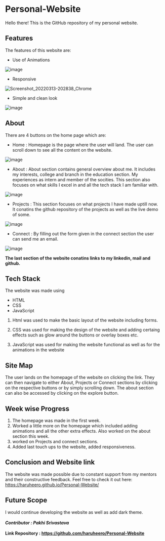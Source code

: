 # Personal-Website
  Hello there!
  This is the GitHub repository of my personal website. 
  
  ## Features 
  The features of this website are:
  
  * Use of Animations
  
   ![image](https://user-images.githubusercontent.com/63349641/154802226-eeafcc3c-40f4-43a1-bcdd-460ab1bd452d.png)
   
  * Responsive
  
  ![Screenshot_20220313-202838_Chrome](https://user-images.githubusercontent.com/63349641/158065820-7d487570-b12c-45dd-a810-50dca52a4d5b.jpg)
  
  * Simple and clean look
  
  ![image](https://user-images.githubusercontent.com/63349641/158065887-98dca891-bdd6-4141-9c81-010c900f5b9b.png)
  
  ## About
  
  There are 4 buttons on the home page which are:
  
  * Home : Homepage is the page where the user will land. The user can scroll down to see all the content on the website.
  
  ![image](https://user-images.githubusercontent.com/63349641/154802836-3cf2521b-035e-4bca-bb72-f94b0f749ef9.png)
  
  * About : About section contains general overview about me. It  includes my interests, college and branch in the education section. My experiences as intern and member of the socities.
  This section also focuses on what skills I excel in and all the tech stack I am familiar with.
  
  ![image](https://user-images.githubusercontent.com/63349641/158065939-b51c4c61-e853-4394-ae24-ee5fef374ab8.png)
  
  * Projects : This section focuses on what projects I have made uptill now. It conatins the github repository of the projects as well as the live demo of some.
  
  ![image](https://user-images.githubusercontent.com/63349641/158065989-c2b33f60-7dbf-4fad-984e-72977009b66d.png)
  
  * Connect : By filling out the form given in the connect section the user can send me an email.
  
  ![image](https://user-images.githubusercontent.com/63349641/154803170-aca0237a-6860-46e0-af7e-36bff34596f9.png)
  
   **The last section of the website conatins links to my linkedin, mail and github.**
  
  ## Tech Stack
  The website was made using
  * HTML
  * CSS
  * JavaScript
  
  1. Html was used to make the basic layout of the website including forms.
  
  2. CSS was used for making the design of the website and adding certaing effects such as glow around the buttons or overlay boxes etc.
  
  3. JavaScript was used for making the website functional as well as for the animations in the website
  
  ## Site Map
  
  The user lands on the homepage of the website on clicking the link. They can then navigate to either About, Projects or Connect sections by clicking on the respective buttons
  or by simply scrolling down. The about section can also be accessed by clicking on the explore button.
  
  ## Week wise Progress
  1. The homepage was made in the first week.
  2. Worked a little more on the homepage which included adding animations and all the other extra effects. Also worked on the about section this week.
  3. worked on Projects and connect sections.
  4. Added last touch ups to the website, added responsiveness.
  
  ## Conclusion and Website link
  
  The website was made possible due to constant support from my mentors and their constructive feedback. Feel free to check it out here: https://haruheero.github.io/Personal-Website/
  
  ## Future Scope
  
  I would continue developing the website as well as add dark theme.
  <br></br>
  **_Contributor : Pakhi Srivastava_**
  <br></br>
  **Link Repository : https://github.com/haruheero/Personal-Website**
